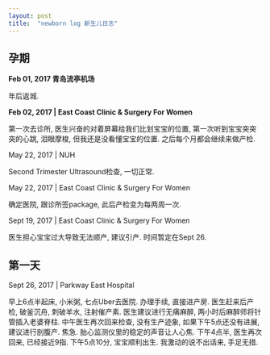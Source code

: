 ```yaml
---
layout: post
title:  "newborn log 新生儿日志"
---
```


## 孕期

**Feb 01, 2017 青岛流亭机场**

年后返城.


**Feb 02, 2017 | East Coast Clinic & Surgery For Women**

第一次去诊所, 医生兴奋的对着屏幕给我们比划宝宝的位置, 第一次听到宝宝突突突的心跳, 泪眼摩梭, 但我还是没看懂宝宝的位置. 
之后每个月都会继续来做产检.


May 22, 2017 | NUH

Second Trimester Ultrasound检查, 一切正常.


May 22, 2017 | East Coast Clinic & Surgery For Women  

确定医院, 跟诊所签package, 此后产检变为每两周一次. 


Sept 19, 2017 | East Coast Clinic & Surgery For Women  

医生担心宝宝过大导致无法顺产, 建议引产. 时间暂定在Sept 26.


## 第一天

Sept 26, 2017 | Parkway East Hospital

早上6点半起床, 小米粥, 七点Uber去医院. 办理手续, 直接进产房.
医生赶来后产检, 破釜沉舟, 刺破羊水, 注射催产素. 医生建议进行无痛麻醉, 两小时后麻醉师将针管插入老婆脊柱.
中午医生再次回来检查, 没有生产迹象, 如果下午5点还没有进展, 建议进行剖腹产. 
焦急. 胎心监测仪里的稳定的声音让人心焦.
下午4点半, 医生再次回来, 已经接近9指.
下午5点10分, 宝宝顺利出生. 我激动的说不出话来, 手足无措.



